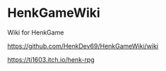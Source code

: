 # HenkGameWiki
Wiki for HenkGame

https://github.com/HenkDev69/HenkGameWiki/wiki

https://tj1603.itch.io/henk-rpg
